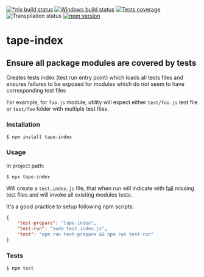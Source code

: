 [![*nix build status][nix-build-image]][nix-build-url]
[![Windows build status][win-build-image]][win-build-url]
[![Tests coverage][cov-image]][cov-url]
![Transpilation status][transpilation-image]
[![npm version][npm-image]][npm-url]

# tape-index

## Ensure all package modules are covered by tests

Creates tests index (test run entry point) which loads all tests files and
ensures failures to be exposed for modules which do not seem to have corresponding test files

For example, for `foo.js` module, utility will expect either `test/foo.js` test file or `test/foo` folder with multiple test files.

### Installation

    $ npm install tape-index

### Usage

In project path:

    $ npx tape-index

Will create a `test.index.js` file, that when run will indicate with [fail](https://github.com/substack/tape#tfailmsg) missing test files and will invoke all existing modules tests.

It's a good practice to setup following npm scripts:

```json
{
	"test-prepare": "tape-index",
	"test-run": "node test.index.js",
	"test": "npm run test-prepare && npm run test-run"
}
```

### Tests

    $ npm test

[nix-build-image]: https://semaphoreci.com/api/v1/medikoo-org/tape-index/branches/master/shields_badge.svg
[nix-build-url]: https://semaphoreci.com/medikoo-org/tape-index
[win-build-image]: https://ci.appveyor.com/api/projects/status/eexleid0akflmdcc?svg=true
[win-build-url]: https://ci.appveyor.com/project/medikoo/tape-index
[cov-image]: https://img.shields.io/codecov/c/github/medikoo/tape-index.svg
[cov-url]: https://codecov.io/gh/medikoo/tape-index
[transpilation-image]: https://img.shields.io/badge/transpilation-free-brightgreen.svg
[npm-image]: https://img.shields.io/npm/v/tape-index.svg
[npm-url]: https://www.npmjs.com/package/tape-index
